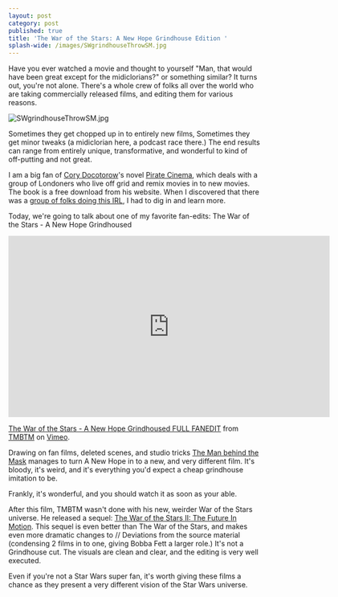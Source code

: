 ```yaml
---
layout: post
category: post
published: true
title: 'The War of the Stars: A New Hope Grindhouse Edition '
splash-wide: /images/SWgrindhouseThrowSM.jpg
---
```

Have you ever watched a movie and thought to yourself "Man, that would have been great except for the midiclorians?" or something similar? It turns out, you're not alone. There's a whole crew of folks all over the world who are taking commercially released films, and editing them for various reasons. 

![SWgrindhouseThrowSM.jpg]({{site.baseurl}}/images/SWgrindhouseThrowSM.jpg)

Sometimes they get chopped up in to entirely new films, Sometimes they get minor tweaks (a midiclorian here, a podcast race there.) The end results can range from entirely unique, transformative, and wonderful to kind of off-putting and not great. 

I am a big fan of [Cory Docotorow](http://craphound.com/)'s novel [Pirate Cinema](http://craphound.com/pc/download/), which deals with a group of Londoners who live off grid and remix movies in to new movies. The book is a free download from his website. When I discovered that there was a [group of folks doing this IRL](https://www.fanedit.org/), I had to dig in and learn more. 

Today, we're going to talk about one of my favorite fan-edits: The War of the Stars - A New Hope Grindhoused

<iframe src="https://player.vimeo.com/video/151257979" width="640" height="361" frameborder="0" webkitallowfullscreen mozallowfullscreen allowfullscreen></iframe>
<p><a href="https://vimeo.com/151257979">The War of the Stars - A New Hope Grindhoused FULL FANEDIT</a> from <a href="https://vimeo.com/user1855058">TMBTM</a> on <a href="https://vimeo.com">Vimeo</a>.</p>

Drawing on fan films, deleted scenes, and studio tricks [The Man behind the Mask](http://tmbtm-fanedits.blogspot.com/) manages to turn A New Hope in to a new, and very different film. It's bloody, it's weird, and it's everything you'd expect a cheap grindhouse imitation to be. 

Frankly, it's wonderful, and you should watch it as soon as your able. 

After this film, TMBTM wasn't done with his new, weirder War of the Stars universe. He released a sequel: [The War of the Stars II: The Future In Motion](https://vimeo.com/151808492). This sequel is even better than The War of the Stars, and makes even more dramatic changes to // Deviations from the source material (condensing 2 films in to one, giving Bobba Fett a larger role.) It's not a Grindhouse cut. The visuals are clean and clear, and the editing is very well executed. 

Even if you're not a Star Wars super fan, it's worth giving these films a chance as they present a very different vision of the Star Wars universe.
